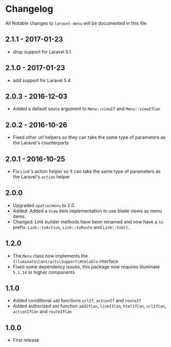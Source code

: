# Changelog

All Notable changes to `laravel-menu` will be documented in this file

## 2.1.1 - 2017-01-23

- drop support for Laravel 5.1

## 2.1.0 - 2017-01-23

- add support for Laravel 5.4

## 2.0.3 - 2016-12-03

- Added a default `$data` argument to `Menu::viewIf` and `Menu::viewIfCan`

## 2.0.2 - 2016-10-26

- Fixed other url helpers so they can take the same type of parameters as the Laravel's counterparts

## 2.0.1 - 2016-10-25

- Fix `Link`'s action helper so it can take the same type of parameters as the Laravel's `action` helper

## 2.0.0

- Upgraded `spatie/menu` to 2.0.
- Added: Added a `View` item implementation to use blade views as menu items.
- Changed: Link builder methods have been renamed and now have a `to` prefix: `Link::toAction`, `Link::toRoute` and `Link::toUrl`.

## 1.2.0
- The `Menu` class now implements the `Illuminate\Contracts\Support\Htmlable` interface
- Fixed some dependency issues, this package now requires illuminate `5.1.14` or higher components

## 1.1.0
- Added conditional `add` functions `urlIf`, `actionIf` and `routeIf`
- Added authorized `add` function `addIfCan`, `linkIfCan`, `htmlIfCan`, `urlIfCan`, `actionIfCan` and `routeIfCan`

## 1.0.0
- First release
